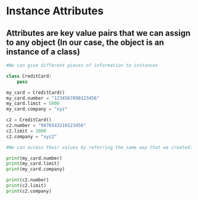 # Instance Attributes
## Attributes are key value pairs that we can assign to any object (In our case, the object is an instance of a class)
```python
#We can give different pieces of information to instances

class CreditCard:
    pass

my_card = CreditCard()
my_card.number = "1234567890123456"
my_card.limit = 5000
my_card.company = "xyz"

c2 = CreditCard()
c2.number = "9876543210123456"
c2.limit = 1000
c2.company = "xyz2"

#We can access their values by referring the same way that we created:

print(my_card.number)
print(my_card.limit)
print(my_card.company)

print(c2.number)
print(c2.limit)
print(c2.company)
```
